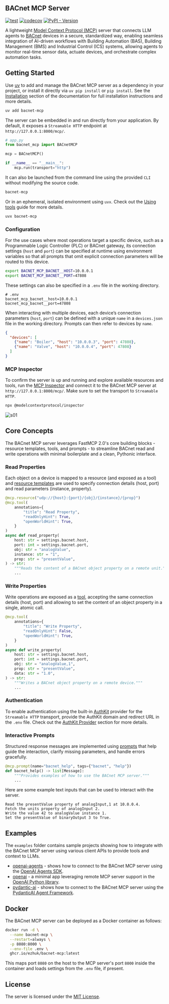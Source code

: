 ## BACnet MCP Server

[![test](https://github.com/ezhuk/bacnet-mcp/actions/workflows/test.yml/badge.svg)](https://github.com/ezhuk/bacnet-mcp/actions/workflows/test.yml)
[![codecov](https://codecov.io/github/ezhuk/bacnet-mcp/graph/badge.svg?token=Y3N4ABR3WX)](https://codecov.io/github/ezhuk/bacnet-mcp)
[![PyPI - Version](https://img.shields.io/pypi/v/bacnet-mcp.svg)](https://pypi.org/p/bacnet-mcp)

A lightweight [Model Context Protocol (MCP)](https://modelcontextprotocol.io) server that connects LLM agents to [BACnet](https://en.wikipedia.org/wiki/BACnet) devices in a secure, standardized way, enabling seamless integration of AI-driven workflows with Building Automation (BAS), Building Management (BMS) and Industrial Control (ICS) systems, allowing agents to monitor real-time sensor data, actuate devices, and orchestrate complex automation tasks.

## Getting Started

Use [uv](https://github.com/astral-sh/uv) to add and manage the BACnet MCP server as a dependency in your project, or install it directly via `uv pip install` or `pip install`. See the [Installation](https://github.com/ezhuk/bacnet-mcp/blob/main/docs/bacnet-mcp/installation.mdx) section of the documentation for full installation instructions and more details.

```bash
uv add bacnet-mcp
```

The server can be embedded in and run directly from your application. By default, it exposes a `Streamable HTTP` endpoint at `http://127.0.0.1:8000/mcp/`.

```python
# app.py
from bacnet_mcp import BACnetMCP

mcp = BACnetMCP()

if __name__ == "__main__":
    mcp.run(transport="http")
```

It can also be launched from the command line using the provided `CLI` without modifying the source code.

```bash
bacnet-mcp
```

Or in an ephemeral, isolated environment using `uvx`. Check out the [Using tools](https://docs.astral.sh/uv/guides/tools/) guide for more details.

```bash
uvx bacnet-mcp
```

### Configuration

For the use cases where most operations target a specific device, such as a Programmable Logic Controller (PLC) or BACnet gateway, its connection settings (`host` and `port`) can be specified at runtime using environment variables so that all prompts that omit explicit connection parameters will be routed to this device.

```bash
export BACNET_MCP_BACNET__HOST=10.0.0.1
export BACNET_MCP_BACNET__PORT=47808
```

These settings can also be specified in a `.env` file in the working directory.

```text
# .env
bacnet_mcp_bacnet__host=10.0.0.1
bacnet_mcp_bacnet__port=47808
```

When interacting with multiple devices, each device’s connection parameters (`host`, `port`) can be defined with a unique `name` in a `devices.json` file in the working directory. Prompts can then refer to devices by `name`.

```json
{
  "devices": [
    {"name": "Boiler", "host": "10.0.0.3", "port": 47808},
    {"name": "Valve", "host": "10.0.0.4", "port": 47808}
  ]
}
```

### MCP Inspector

To confirm the server is up and running and explore available resources and tools, run the [MCP Inspector](https://modelcontextprotocol.io/docs/tools/inspector) and connect it to the BACnet MCP server at `http://127.0.0.1:8000/mcp/`. Make sure to set the transport to `Streamable HTTP`.

```bash
npx @modelcontextprotocol/inspector
```

![s01](https://github.com/user-attachments/assets/1dfcfda5-01ae-411c-8a6b-30996dec41c8)

## Core Concepts

The BACnet MCP server leverages FastMCP 2.0's core building blocks - resource templates, tools, and prompts - to streamline BACnet read and write operations with minimal boilerplate and a clean, Pythonic interface.

### Read Properties

Each object on a device is mapped to a resource (and exposed as a tool) and [resource templates](https://gofastmcp.com/servers/resources#resource-templates) are used to specify connection details (host, port) and read parameters (instance, property).

```python
@mcp.resource("udp://{host}:{port}/{obj}/{instance}/{prop}")
@mcp.tool(
    annotations={
        "title": "Read Property",
        "readOnlyHint": True,
        "openWorldHint": True,
    }
)
async def read_property(
    host: str = settings.bacnet.host,
    port: int = settings.bacnet.port,
    obj: str = "analogValue",
    instance: str = "1",
    prop: str = "presentValue",
) -> str:
    """Reads the content of a BACnet object property on a remote unit."""
    ...
```

### Write Properties

Write operations are exposed as a [tool](https://gofastmcp.com/servers/tools), accepting the same connection details (host, port) and allowing to set the content of an object property in a single, atomic call.

```python
@mcp.tool(
    annotations={
        "title": "Write Property",
        "readOnlyHint": False,
        "openWorldHint": True,
    }
)
async def write_property(
    host: str = settings.bacnet.host,
    port: int = settings.bacnet.port,
    obj: str = "analogValue,1",
    prop: str = "presentValue",
    data: str = "1.0",
) -> str:
    """Writes a BACnet object property on a remote device."""
    ...
```

### Authentication

To enable authentication using the built-in [AuthKit](https://www.authkit.com) provider for the `Streamable HTTP` transport, provide the AuthKit domain and redirect URL in the `.env` file. Check out the [AuthKit Provider](https://gofastmcp.com/servers/auth/remote-oauth#example%3A-workos-authkit-provider) section for more details.

### Interactive Prompts

Structured response messages are implemented using [prompts](https://gofastmcp.com/servers/prompts) that help guide the interaction, clarify missing parameters, and handle errors gracefully.

```python
@mcp.prompt(name="bacnet_help", tags={"bacnet", "help"})
def bacnet_help() -> list[Message]:
    """Provides examples of how to use the BACnet MCP server."""
    ...
```

Here are some example text inputs that can be used to interact with the server.

```text
Read the presentValue property of analogInput,1 at 10.0.0.4.
Fetch the units property of analogInput 2.
Write the value 42 to analogValue instance 1.
Set the presentValue of binaryOutput 3 to True.
```

## Examples

The `examples` folder contains sample projects showing how to integrate with the BACnet MCP server using various client APIs to provide tools and context to LLMs.

- [openai-agents](https://github.com/ezhuk/bacnet-mcp/tree/main/examples/openai-agents) - shows how to connect to the BACnet MCP server using the [OpenAI Agents SDK](https://openai.github.io/openai-agents-python/mcp/).
- [openai](https://github.com/ezhuk/bacnet-mcp/tree/main/examples/openai) - a minimal app leveraging remote MCP server support in the [OpenAI Python library](https://platform.openai.com/docs/guides/tools-remote-mcp).
- [pydantic-ai](https://github.com/ezhuk/bacnet-mcp/tree/main/examples/pydantic-ai) - shows how to connect to the BACnet MCP server using the [PydanticAI Agent Framework](https://ai.pydantic.dev).

## Docker

The BACnet MCP server can be deployed as a Docker container as follows:

```bash
docker run -d \
  --name bacnet-mcp \
  --restart=always \
  -p 8080:8000 \
  --env-file .env \
  ghcr.io/ezhuk/bacnet-mcp:latest
```

This maps port `8080` on the host to the MCP server's port `8000` inside the container and loads settings from the `.env` file, if present.

## License

The server is licensed under the [MIT License](https://github.com/ezhuk/bacnet-mcp?tab=MIT-1-ov-file).
